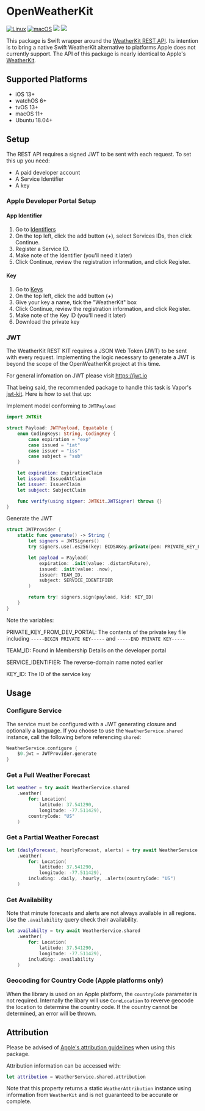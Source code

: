 # OpenWeatherKit

[![Linux](https://github.com/jagreenwood/OpenWeatherKit/actions/workflows/swift-ubuntu.yml/badge.svg)](https://github.com/jagreenwood/OpenWeatherKit/actions?query=workflow%3Aswift-linux)
[![macOS](https://github.com/jagreenwood/OpenWeatherKit/actions/workflows/swift-macos.yml/badge.svg)](https://github.com/jagreenwood/OpenWeatherKit/actions?query=workflow%3Aswift-macos)
[![](https://img.shields.io/endpoint?url=https%3A%2F%2Fswiftpackageindex.com%2Fapi%2Fpackages%2Fjagreenwood%2FOpenWeatherKit%2Fbadge%3Ftype%3Dswift-versions)](https://swiftpackageindex.com/jagreenwood/OpenWeatherKit)
[![](https://img.shields.io/endpoint?url=https%3A%2F%2Fswiftpackageindex.com%2Fapi%2Fpackages%2Fjagreenwood%2FOpenWeatherKit%2Fbadge%3Ftype%3Dplatforms)](https://swiftpackageindex.com/jagreenwood/OpenWeatherKit)

This package is Swift wrapper around the [WeatherKit REST API](https://developer.apple.com/documentation/weatherkitrestapi).
Its intention is to bring a native Swift WeatherKit alternative to platforms Apple does not currently support. The API of this package 
is nearly identical to Apple's [WeatherKit](https://developer.apple.com/documentation/weatherkit). 

## Supported Platforms
- iOS 13+
- watchOS 6+
- tvOS 13+
- macOS 11+
- Ubuntu 18.04+

## Setup

The REST API requires a signed JWT to be sent with each request. To set this up you need:

- A paid developer account
- A Service Identifier
- A key

### Apple Developer Portal Setup

#### App Identifier

1. Go to [Identifiers](https://developer.apple.com/account/resources/identifiers/list)
2. On the top left, click the add button (+), select Services IDs, then click Continue.
3. Register a Service ID.
4. Make note of the Identifier (you'll need it later)
5. Click Continue, review the registration information, and click Register.

#### Key

1. Go to [Keys](https://developer.apple.com/account/resources/authkeys/list)
2. On the top left, click the add button (+)
3. Give your key a name, tick the "WeatherKit" box
4. Click Continue, review the registration information, and click Register.
5. Make note of the Key ID (you'll need it later)
6. Download the private key


### JWT

The WeatherKit REST KIT requires a JSON Web Token (JWT) to be sent with every request. Implementing the 
logic necessary to generate a JWT is beyond the scope of the OpenWeatherKit project at this time.
 
For general infomation on JWT please visit https://jwt.io

That being said, the recommended package to handle this task is Vapor's [jwt-kit](https://github.com/vapor/jwt-kit). Here is how to set that up:

Implement model conforming to `JWTPayload`

```swift
import JWTKit

struct Payload: JWTPayload, Equatable {
    enum CodingKeys: String, CodingKey {
        case expiration = "exp"
        case issued = "iat"
        case issuer = "iss"
        case subject = "sub"
    }

    let expiration: ExpirationClaim
    let issued: IssuedAtClaim
    let issuer: IssuerClaim
    let subject: SubjectClaim

    func verify(using signer: JWTKit.JWTSigner) throws {}
}
```

Generate the JWT

```swift
struct JWTProvider {
    static func generate() -> String {
        let signers = JWTSigners()
        try signers.use(.es256(key: ECDSAKey.private(pem: PRIVATE_KEY_FROM_DEV_PORTAL))

        let payload = Payload(
            expiration: .init(value: .distantFuture),
            issued: .init(value: .now),
            issuer: TEAM_ID,
            subject: SERVICE_IDENTIFIER
        )

        return try! signers.sign(payload, kid: KEY_ID)
    }
}
```

Note the variables:

PRIVATE_KEY_FROM_DEV_PORTAL: The contents of the private key file including `-----BEGIN PRIVATE KEY-----` and `-----END PRIVATE KEY-----`

TEAM_ID: Found in Membership Details on the developer portal

SERVICE_IDENTIFIER: The reverse-domain name noted earlier

KEY_ID: The ID of the service key

## Usage

### Configure Service

The service must be configured with a JWT generating closure and optionally a language.
If you choose to use the `WeatherService.shared` instance, call the following before referencing `shared`:

```swift
WeatherService.configure {
    $0.jwt = JWTProvider.generate
}
```

### Get a Full Weather Forecast 

```swift
let weather = try await WeatherService.shared
    .weather(
        for: Location(
            latitude: 37.541290,
            longitude: -77.511429),
        countryCode: "US"
    )
```

### Get a Partial Weather Forecast

```swift
let (dailyForecast, hourlyForecast, alerts) = try await WeatherService.shared
    .weather(
        for: Location(
            latitude: 37.541290,
            longitude: -77.511429),
        including: .daily, .hourly, .alerts(countryCode: "US")
    )
```

### Get Availability

Note that minute forecasts and alerts are not always available in all regions. Use the `.availability` query
check their availability.

```swift
let availabilty = try await WeatherService.shared
    .weather(
        for: Location(
            latitude: 37.541290,
            longitude: -77.511429),
        including: .availability
    )
```

### Geocoding for Country Code (Apple platforms only)

When the library is used on an Apple platform, the `countryCode` parameter is not required. Internally the libary will use `CoreLocation` to reverve geocode the location to determine the country code. If the country cannot be determined, an error will be thrown.

## Attribution

Please be advised of [Apple's attribution guidelines](https://developer.apple.com/weatherkit/get-started/#attribution-requirements) when using this package.

Attribution information can be accessed with:

```swift
let attribution = WeatherService.shared.attribution
```

Note that this property returns a static `WeatherAttribution` instance using information from `WeatherKit` and is not guaranteed to be accurate or complete.
